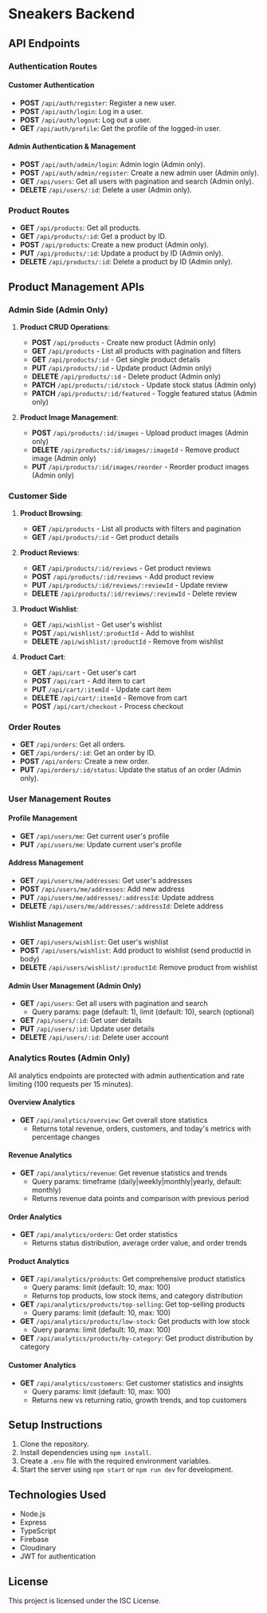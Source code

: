 # Sneakers Backend

## API Endpoints

### Authentication Routes

#### Customer Authentication
- **POST** `/api/auth/register`: Register a new user.
- **POST** `/api/auth/login`: Log in a user.
- **POST** `/api/auth/logout`: Log out a user.
- **GET** `/api/auth/profile`: Get the profile of the logged-in user.

#### Admin Authentication & Management
- **POST** `/api/auth/admin/login`: Admin login (Admin only).
- **POST** `/api/auth/admin/register`: Create a new admin user (Admin only).
- **GET** `/api/users`: Get all users with pagination and search (Admin only).
- **DELETE** `/api/users/:id`: Delete a user (Admin only).

### Product Routes
- **GET** `/api/products`: Get all products.
- **GET** `/api/products/:id`: Get a product by ID.
- **POST** `/api/products`: Create a new product (Admin only).
- **PUT** `/api/products/:id`: Update a product by ID (Admin only).
- **DELETE** `/api/products/:id`: Delete a product by ID (Admin only).

## Product Management APIs

### Admin Side (Admin Only)
1. **Product CRUD Operations**:
   - **POST** `/api/products` - Create new product (Admin only)
   - **GET** `/api/products` - List all products with pagination and filters
   - **GET** `/api/products/:id` - Get single product details
   - **PUT** `/api/products/:id` - Update product (Admin only)
   - **DELETE** `/api/products/:id` - Delete product (Admin only)
   - **PATCH** `/api/products/:id/stock` - Update stock status (Admin only)
   - **PATCH** `/api/products/:id/featured` - Toggle featured status (Admin only)

2. **Product Image Management**:
   - **POST** `/api/products/:id/images` - Upload product images (Admin only)
   - **DELETE** `/api/products/:id/images/:imageId` - Remove product image (Admin only)
   - **PUT** `/api/products/:id/images/reorder` - Reorder product images (Admin only)

### Customer Side
1. **Product Browsing**:
   - **GET** `/api/products` - List all products with filters and pagination
   - **GET** `/api/products/:id` - Get product details

2. **Product Reviews**:
   - **GET** `/api/products/:id/reviews` - Get product reviews
   - **POST** `/api/products/:id/reviews` - Add product review
   - **PUT** `/api/products/:id/reviews/:reviewId` - Update review
   - **DELETE** `/api/products/:id/reviews/:reviewId` - Delete review

3. **Product Wishlist**:
   - **GET** `/api/wishlist` - Get user's wishlist
   - **POST** `/api/wishlist/:productId` - Add to wishlist
   - **DELETE** `/api/wishlist/:productId` - Remove from wishlist

4. **Product Cart**:
   - **GET** `/api/cart` - Get user's cart
   - **POST** `/api/cart` - Add item to cart
   - **PUT** `/api/cart/:itemId` - Update cart item
   - **DELETE** `/api/cart/:itemId` - Remove from cart
   - **POST** `/api/cart/checkout` - Process checkout

### Order Routes
- **GET** `/api/orders`: Get all orders.
- **GET** `/api/orders/:id`: Get an order by ID.
- **POST** `/api/orders`: Create a new order.
- **PUT** `/api/orders/:id/status`: Update the status of an order (Admin only).

### User Management Routes

#### Profile Management
- **GET** `/api/users/me`: Get current user's profile
- **PUT** `/api/users/me`: Update current user's profile

#### Address Management
- **GET** `/api/users/me/addresses`: Get user's addresses
- **POST** `/api/users/me/addresses`: Add new address
- **PUT** `/api/users/me/addresses/:addressId`: Update address
- **DELETE** `/api/users/me/addresses/:addressId`: Delete address

#### Wishlist Management
- **GET** `/api/users/wishlist`: Get user's wishlist
- **POST** `/api/users/wishlist`: Add product to wishlist (send productId in body)
- **DELETE** `/api/users/wishlist/:productId`: Remove product from wishlist

#### Admin User Management (Admin Only)
- **GET** `/api/users`: Get all users with pagination and search
  - Query params: page (default: 1), limit (default: 10), search (optional)
- **GET** `/api/users/:id`: Get user details
- **PUT** `/api/users/:id`: Update user details
- **DELETE** `/api/users/:id`: Delete user account

### Analytics Routes (Admin Only)

All analytics endpoints are protected with admin authentication and rate limiting (100 requests per 15 minutes).

#### Overview Analytics
- **GET** `/api/analytics/overview`: Get overall store statistics
  - Returns total revenue, orders, customers, and today's metrics with percentage changes

#### Revenue Analytics
- **GET** `/api/analytics/revenue`: Get revenue statistics and trends
  - Query params: timeframe (daily|weekly|monthly|yearly, default: monthly)
  - Returns revenue data points and comparison with previous period

#### Order Analytics
- **GET** `/api/analytics/orders`: Get order statistics
  - Returns status distribution, average order value, and order trends

#### Product Analytics
- **GET** `/api/analytics/products`: Get comprehensive product statistics
  - Query params: limit (default: 10, max: 100)
  - Returns top products, low stock items, and category distribution
- **GET** `/api/analytics/products/top-selling`: Get top-selling products
  - Query params: limit (default: 10, max: 100)
- **GET** `/api/analytics/products/low-stock`: Get products with low stock
  - Query params: limit (default: 10, max: 100)
- **GET** `/api/analytics/products/by-category`: Get product distribution by category

#### Customer Analytics
- **GET** `/api/analytics/customers`: Get customer statistics and insights
  - Query params: limit (default: 10, max: 100)
  - Returns new vs returning ratio, growth trends, and top customers

## Setup Instructions
1. Clone the repository.
2. Install dependencies using `npm install`.
3. Create a `.env` file with the required environment variables.
4. Start the server using `npm start` or `npm run dev` for development.

## Technologies Used
- Node.js
- Express
- TypeScript
- Firebase
- Cloudinary
- JWT for authentication

## License
This project is licensed under the ISC License.
